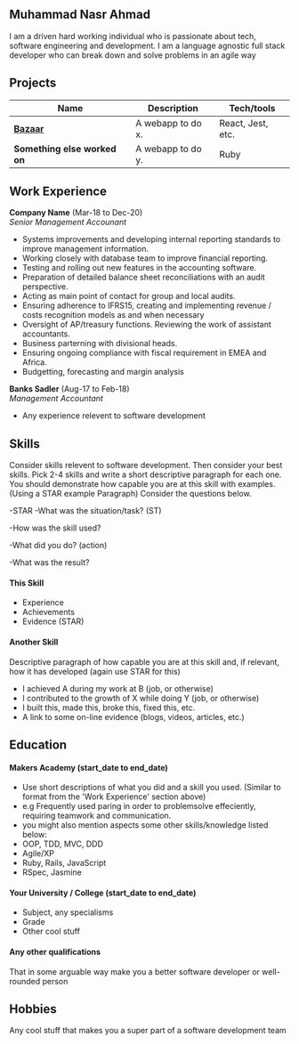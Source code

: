## Muhammad Nasr Ahmad

I am a driven hard working individual who is passionate about tech, software engineering and development. I am a language agnostic full stack developer who can break down and solve problems in an agile way

## Projects

| Name                                                          | Description                                                               | Tech/tools        |
| ------------------------------------------------------------- | -----------------                                                         | ----------------- |
| **[Bazaar](https://github.com/ahmad047/bazaar-server)**       | A webapp to do x.                                                         | React, Jest, etc. |
| **Something else worked on**                                  | A webapp to do y.                                                         | Ruby              |

## Work Experience

**Company Name** (Mar-18 to Dec-20)  
_Senior Management Accounant_

- Systems improvements and developing internal reporting standards to improve management information.
- Working closely with database team to improve financial reporting.
- Testing and rolling out new features in the accounting software.
- Preparation of detailed balance sheet reconciliations with an audit perspective.
- Acting as main point of contact for group and local audits.
- Ensuring adherence to IFRS15, creating and implementing revenue / costs recognition models as and when necessary
- Oversight of AP/treasury functions. Reviewing the work of assistant accountants. 
- Business parterning with divisional heads.
- Ensuring ongoing compliance with fiscal requirement in EMEA and Africa.
- Budgetting, forecasting and margin analysis

**Banks Sadler** (Aug-17 to Feb-18)  
_Management Accountant_

- Any experience relevent to software development

## Skills

Consider skills relevent to software development. Then consider your best skills. Pick 2-4 skills and write a short descriptive paragraph for each one. You should demonstrate how capable you are at this skill with examples.
(Using a STAR example Paragraph) Consider the questions below.

-STAR
-What was the situation/task? (ST)

-How was the skill used?

-What did you do? (action)

-What was the result?


#### This Skill

- Experience
- Achievements
- Evidence (STAR)

#### Another Skill

Descriptive paragraph of how capable you are at this skill and, if relevant, how it has developed (again use STAR for this)

- I achieved A during my work at B (job, or otherwise)
- I contributed to the growth of X while doing Y (job, or otherwise)
- I built this, made this, broke this, fixed this, etc.
- A link to some on-line evidence (blogs, videos, articles, etc.)

## Education

#### Makers Academy (start_date to end_date)
- Use short descriptions of what you did and a skill you used. (Similar to format from the 'Work Experience' section above)
- e.g Frequently used paring in order to problemsolve effeciently, requiring teamwork and communication.
- you might also mention aspects some other skills/knowledge listed below: 
- OOP, TDD, MVC, DDD
- Agile/XP
- Ruby, Rails, JavaScript
- RSpec, Jasmine

#### Your University / College (start_date to end_date)

- Subject, any specialisms
- Grade
- Other cool stuff

#### Any other qualifications

That in some arguable way make you a better software developer or well-rounded person

## Hobbies

Any cool stuff that makes you a super part of a software development team
